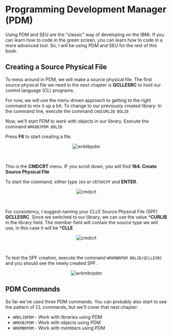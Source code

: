 # Programming Development Manager (PDM)

Using PDM and SEU are the "classic" way of developing on the IBMi.
If you can learn how to code in the green screen, you can learn how to code in a more advanced tool.
So, I will be using PDM and SEU for the rest of this book.


## Creating a Source Physical File
To mess around in PDM, we will make a source physical file.
The first source physical file we need in the next chapter is **QCLLESRC** to hold our control language (CL) programs.

For now, we will use the menu driven approach to getting to the right command to mix it up a bit.
To change to our previously created library: In the command line, execute the command ```CHGCURLIB BOLIB```

Now, we'll start PDM to work with objects in our library. Execute the command ```WRKOBJPDM BOLIB```

Press **F6** to start creating a file.

<figure align="center">
	<img src="./core/ibmi/_assets/pdm-01.PNG" alt="wrklibpdm" />
</figure>

<br>

This is the **CMDCRT** menu. IF you scroll down, you will find **164. Create Source Physical File**

To start the command, either type ```164``` or ```CRTSRCPF``` and **ENTER**.

<figure align="center">
	<img src="./core/ibmi/_assets/pdm-02.PNG" alt="cmdcrt" />
</figure>

<br>

For consistency, I suggest naming your CLLE Source Physical File (SPF) **QCLLESRC**.
Since we switched to our library, we can use the value ***CURLIB** in the library field.
The member field will contain the source type we will use, in this case it will be ***CLLE**
<figure align="center">
	<img src="./core/ibmi/_assets/pdm-03.PNG" alt="cmdcrt" />
</figure>

<br>

To test the SPF creation, execute the command ```WRKMBRPDM BOLIB/QCLLESRC```
and you should see the newly created SPF.
<figure align="center">
	<img src="./core/ibmi/_assets/pdm-04.PNG" alt="wrkmbrpdm" />
</figure>


## PDM Commands
So far we've used three PDM commands.
You can probably also start to see the pattern of CL commands, but we'll cover that next chapter.
* ```WRKLIBPDM``` - Work with libraries using PDM
* ```WRKOBJPDM``` - Work with objects using PDM
* ```WRKMBRPDM``` - Work with members using PDM

